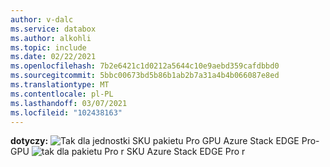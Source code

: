 ```yaml
---
author: v-dalc
ms.service: databox
ms.author: alkohli
ms.topic: include
ms.date: 02/22/2021
ms.openlocfilehash: 7b2e6421c1d0212a5644c10e9aebd359cafdbbd0
ms.sourcegitcommit: 5bbc00673bd5b86b1ab2b7a31a4b4b066087e8ed
ms.translationtype: MT
ms.contentlocale: pl-PL
ms.lasthandoff: 03/07/2021
ms.locfileid: "102438163"
---
```

**dotyczy:** ![ Tak dla jednostki SKU pakietu Pro GPU ](media\azure-stack-edge-applies-to-skus\yes.png) Azure Stack EDGE Pro-GPU ![ tak dla pakietu Pro r SKU ](media\azure-stack-edge-applies-to-skus\yes.png) Azure Stack EDGE Pro r &nbsp; &nbsp; &nbsp; &nbsp; &nbsp; &nbsp; &nbsp; &nbsp; &nbsp; &nbsp; &nbsp; &nbsp; &nbsp; &nbsp;&nbsp;
